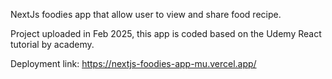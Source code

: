 NextJs foodies app that allow user to view and share food recipe.

Project uploaded in Feb 2025, this app is coded based on the Udemy React tutorial by academy.

Deployment link: https://nextjs-foodies-app-mu.vercel.app/
